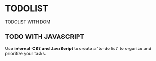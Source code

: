 # TODOLIST
TODOLIST WITH DOM

## TODO WITH JAVASCRIPT

Use <strong>internal-CSS and JavaScript </strong> to create a "to-do list" to organize and prioritize your tasks.
